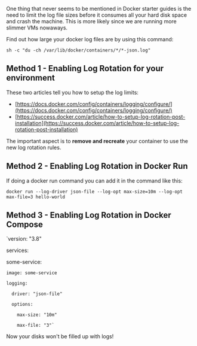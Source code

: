 One thing that never seems to be mentioned in Docker starter guides is the need to limit the log file sizes before it consumes all your hard disk space and crash the machine. This is more likely since we are running more slimmer VMs nowaways.

Find out how large your docker log files are by using this command:

`sh -c "du -ch /var/lib/docker/containers/*/*-json.log"`

## Method 1 - Enabling Log Rotation for your environment
These two articles tell you how to setup the log limits:
- [https://docs.docker.com/config/containers/logging/configure/](https://docs.docker.com/config/containers/logging/configure/)
- [https://success.docker.com/article/how-to-setup-log-rotation-post-installation](https://success.docker.com/article/how-to-setup-log-rotation-post-installation)

The important aspect is to **remove and recreate** your container to use the new log rotation rules.

## Method 2 - Enabling Log Rotation in Docker Run
If doing a docker run command you can add it in the command like this:

`docker run --log-driver json-file --log-opt max-size=10m --log-opt max-file=3 hello-world`

## Method 3 - Enabling Log Rotation in Docker Compose

`version: "3.8"

services:

  some-service:
  
    image: some-service
    
    logging:
    
      driver: "json-file"
      
      options:
      
        max-size: "10m"
        
        max-file: "3"`


Now your disks won't be filled up with logs!
